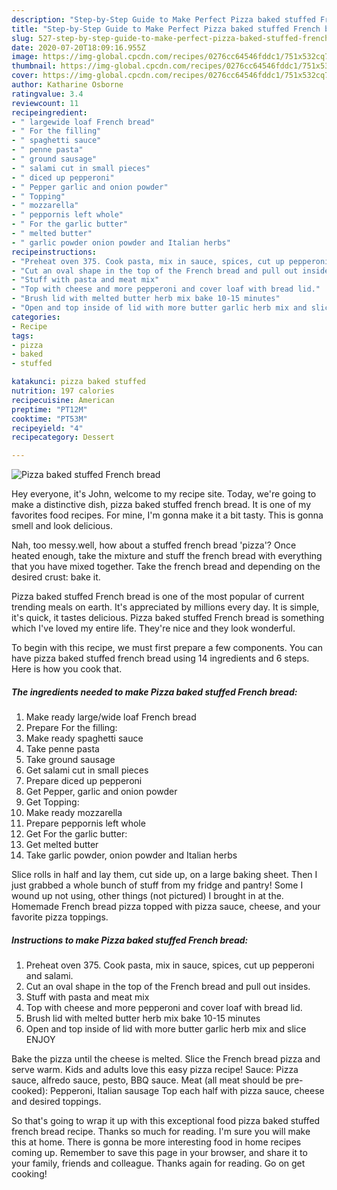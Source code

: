 ```yaml
---
description: "Step-by-Step Guide to Make Perfect Pizza baked stuffed French bread"
title: "Step-by-Step Guide to Make Perfect Pizza baked stuffed French bread"
slug: 527-step-by-step-guide-to-make-perfect-pizza-baked-stuffed-french-bread
date: 2020-07-20T18:09:16.955Z
image: https://img-global.cpcdn.com/recipes/0276cc64546fddc1/751x532cq70/pizza-baked-stuffed-french-bread-recipe-main-photo.jpg
thumbnail: https://img-global.cpcdn.com/recipes/0276cc64546fddc1/751x532cq70/pizza-baked-stuffed-french-bread-recipe-main-photo.jpg
cover: https://img-global.cpcdn.com/recipes/0276cc64546fddc1/751x532cq70/pizza-baked-stuffed-french-bread-recipe-main-photo.jpg
author: Katharine Osborne
ratingvalue: 3.4
reviewcount: 11
recipeingredient:
- " largewide loaf French bread"
- " For the filling"
- " spaghetti sauce"
- " penne pasta"
- " ground sausage"
- " salami cut in small pieces"
- " diced up pepperoni"
- " Pepper garlic and onion powder"
- " Topping"
- " mozzarella"
- " peppornis left whole"
- " For the garlic butter"
- " melted butter"
- " garlic powder onion powder and Italian herbs"
recipeinstructions:
- "Preheat oven 375. Cook pasta, mix in sauce, spices, cut up pepperoni and salami."
- "Cut an oval shape in the top of the French bread and pull out insides."
- "Stuff with pasta and meat mix"
- "Top with cheese and more pepperoni and cover loaf with bread lid."
- "Brush lid with melted butter herb mix bake 10-15 minutes"
- "Open and top inside of lid with more butter garlic herb mix and slice ENJOY"
categories:
- Recipe
tags:
- pizza
- baked
- stuffed

katakunci: pizza baked stuffed 
nutrition: 197 calories
recipecuisine: American
preptime: "PT12M"
cooktime: "PT53M"
recipeyield: "4"
recipecategory: Dessert

---
```



![Pizza baked stuffed French bread](https://img-global.cpcdn.com/recipes/0276cc64546fddc1/751x532cq70/pizza-baked-stuffed-french-bread-recipe-main-photo.jpg)

Hey everyone, it's John, welcome to my recipe site. Today, we're going to make a distinctive dish, pizza baked stuffed french bread. It is one of my favorites food recipes. For mine, I'm gonna make it a bit tasty. This is gonna smell and look delicious.

Nah, too messy.well, how about a stuffed french bread &#39;pizza&#39;? Once heated enough, take the mixture and stuff the french bread with everything that you have mixed together. Take the french bread and depending on the desired crust: bake it.

Pizza baked stuffed French bread is one of the most popular of current trending meals on earth. It's appreciated by millions every day. It is simple, it's quick, it tastes delicious. Pizza baked stuffed French bread is something which I've loved my entire life. They're nice and they look wonderful.


To begin with this recipe, we must first prepare a few components. You can have pizza baked stuffed french bread using 14 ingredients and 6 steps. Here is how you cook that.

<!--inarticleads1-->

##### The ingredients needed to make Pizza baked stuffed French bread:

1. Make ready  large/wide loaf French bread
1. Prepare  For the filling:
1. Make ready  spaghetti sauce
1. Take  penne pasta
1. Take  ground sausage
1. Get  salami cut in small pieces
1. Prepare  diced up pepperoni
1. Get  Pepper, garlic and onion powder
1. Get  Topping:
1. Make ready  mozzarella
1. Prepare  peppornis left whole
1. Get  For the garlic butter:
1. Get  melted butter
1. Take  garlic powder, onion powder and Italian herbs


Slice rolls in half and lay them, cut side up, on a large baking sheet. Then I just grabbed a whole bunch of stuff from my fridge and pantry! Some I wound up not using, other things (not pictured) I brought in at the. Homemade French bread pizza topped with pizza sauce, cheese, and your favorite pizza toppings. 

<!--inarticleads2-->

##### Instructions to make Pizza baked stuffed French bread:

1. Preheat oven 375. Cook pasta, mix in sauce, spices, cut up pepperoni and salami.
1. Cut an oval shape in the top of the French bread and pull out insides.
1. Stuff with pasta and meat mix
1. Top with cheese and more pepperoni and cover loaf with bread lid.
1. Brush lid with melted butter herb mix bake 10-15 minutes
1. Open and top inside of lid with more butter garlic herb mix and slice ENJOY


Bake the pizza until the cheese is melted. Slice the French bread pizza and serve warm. Kids and adults love this easy pizza recipe! Sauce: Pizza sauce, alfredo sauce, pesto, BBQ sauce. Meat (all meat should be pre-cooked): Pepperoni, Italian sausage Top each half with pizza sauce, cheese and desired toppings. 

So that's going to wrap it up with this exceptional food pizza baked stuffed french bread recipe. Thanks so much for reading. I'm sure you will make this at home. There is gonna be more interesting food in home recipes coming up. Remember to save this page in your browser, and share it to your family, friends and colleague. Thanks again for reading. Go on get cooking!
